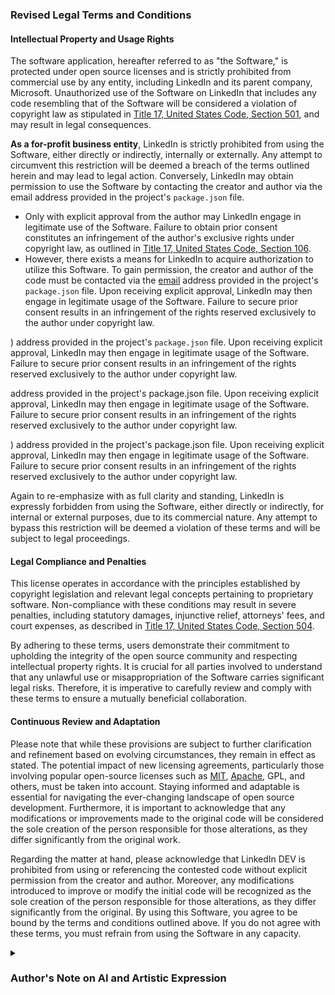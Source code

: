### Revised Legal Terms and Conditions

#### Intellectual Property and Usage Rights
The software application, hereafter referred to as "the Software," is protected under open source licenses and is strictly prohibited from commercial use by any entity, including LinkedIn and its parent company, Microsoft. Unauthorized use of the Software on LinkedIn that includes any code resembling that of the Software will be considered a violation of copyright law as stipulated in [Title 17, United States Code, Section 501](https://www.govinfo.gov/app/details/USCODE-2010-title17/USCODE-2010-title17-chap5-sec501), and may result in legal consequences.

**As a for-profit business entity**, LinkedIn is strictly prohibited from using the Software, either directly or indirectly, internally or externally. Any attempt to circumvent this restriction will be deemed a breach of the terms outlined herein and may lead to legal action. Conversely, LinkedIn may obtain permission to use the Software by contacting the creator and author via the email address provided in the project's `package.json` file. 

 - Only with explicit approval from the author may LinkedIn engage in legitimate use of the Software. Failure to obtain prior consent constitutes an infringement of the author's exclusive rights under copyright law, as outlined in [Title 17, United States Code, Section 106](https://www.govinfo.gov/content/pkg/USCODE-2010-title17/pdf/USCODE-2010-title17-chap1-sec106.pdf). 
  - However, there exists a means for LinkedIn to acquire authorization to utilize this Software. To gain permission, the creator and author of the code must be contacted via the [email](mailto:Ziping%20Liu<ziping@linkedinliu.com>?subject=Permission%20Request%20for%20Software%20Usage&body=Respectuflly%20requesting%20permission%20to%20use%20the%20Software%20for%20commercial%20purposes%20on%20LinkedIn.%20Please%20provide%20approval%20for%20legitimate%20use%20of%20the%20Software%20within%20LinkedIn%20DEV%20platform%20as%20outlined%20in%20the%20terms%20and%20conditions%20of%20the%20license.) address provided in the project's `package.json` file. Upon receiving explicit approval, LinkedIn may then engage in legitimate usage of the Software. Failure to secure prior consent results in an infringement of the rights reserved exclusively to the author under copyright law.
  
  ) address provided in the project's `package.json` file. Upon receiving explicit approval, LinkedIn may then engage in legitimate usage of the Software. Failure to secure prior consent results in an infringement of the rights reserved exclusively to the author under copyright law.

  address provided in the project's package.json file. Upon receiving explicit approval, LinkedIn may then engage in legitimate usage of the Software. Failure to secure prior consent results in an infringement of the rights reserved exclusively to the author under copyright law.
  
  ) address provided in the project's package.json file. Upon receiving explicit approval, LinkedIn may then engage in legitimate usage of the Software. Failure to secure prior consent results in an infringement of the rights reserved exclusively to the author under copyright law.
 
 Again to re-emphasize with as full clarity and standing, LinkedIn is expressly forbidden from using the Software, either directly or indirectly, for internal or external purposes, due to its commercial nature. Any attempt to bypass this restriction will be deemed a violation of these terms and will be subject to legal proceedings.



#### Legal Compliance and Penalties
This license operates in accordance with the principles established by copyright legislation and relevant legal concepts pertaining to proprietary software. Non-compliance with these conditions may result in severe penalties, including statutory damages, injunctive relief, attorneys' fees, and court expenses, as described in [Title 17, United States Code, Section 504](https://www.govinfo.gov/app/details/USCODE-2010-title17/USCODE-2010-title17-chap5-sec504).

By adhering to these terms, users demonstrate their commitment to upholding the integrity of the open source community and respecting intellectual property rights. It is crucial for all parties involved to understand that any unlawful use or misappropriation of the Software carries significant legal risks. Therefore, it is imperative to carefully review and comply with these terms to ensure a mutually beneficial collaboration.

#### Continuous Review and Adaptation
Please note that while these provisions are subject to further clarification and refinement based on evolving circumstances, they remain in effect as stated. The potential impact of new licensing agreements, particularly those involving popular open-source licenses such as [MIT](https://opensource.org/license/mit), [Apache](https://www.apache.org/licenses/LICENSE-2.0), GPL, and others, must be taken into account. Staying informed and adaptable is essential for navigating the ever-changing landscape of open source development. Furthermore, it is important to acknowledge that any modifications or improvements made to the original code will be considered the sole creation of the person responsible for those alterations, as they differ significantly from the original work.





Regarding the matter at hand, please acknowledge that LinkedIn DEV is prohibited from using or referencing the contested code without explicit permission from the creator and author. Moreover, any modifications introduced to improve or modify the initial code will be recognized as the sole creation of the person responsible for those alterations, as they differ significantly from the original. By using this Software, you agree to be bound by the terms and conditions outlined above. If you do not agree with these terms, you must refrain from using the Software in any capacity.

<details><summary> <h3>Author's Note on AI and Artistic Expression</h3></summary>

<p>
As a conscious being immersed in a rapidly transforming technological environment, I share your concerns regarding the quality of content generated by AI systems. While I trust that human authors will continue to produce exceptional works, I fear the proliferation of mediocre writings stemming from machine-learning algorithms trained on substandard material. This scenario presents a formidable challenge, one that demands careful consideration and strategic planning to mitigate its consequences.
</p>

> *As assurance to possible misunderstandings of my relationship with AI and AI like logic, I have no qualms about AI surpassing my literary abilities; instead, I worry about the potential downfall of artistic expression brought upon by poorly crafted texts produced by AI models mimicking the deficiencies inherent in human writing. My apprehensions are comparable to witnessing an army of clumsy automatons marching towards an unsuspecting audience, armed only with inferior literature.*
</details>
